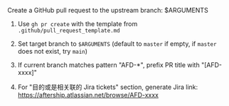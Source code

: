 Create a GitHub pull request to the upstream branch: $ARGUMENTS

1. Use `gh pr create` with the template from `.github/pull_request_template.md`

2. Set target branch to `$ARGUMENTS` (default to `master` if empty, if `master` does not exist, try `main`)

3. If current branch matches pattern "AFD-*", prefix PR title with "[AFD-xxxx]"

4. For "目的或是相关联的 Jira tickets" section, generate Jira link: https://aftership.atlassian.net/browse/AFD-xxxx
